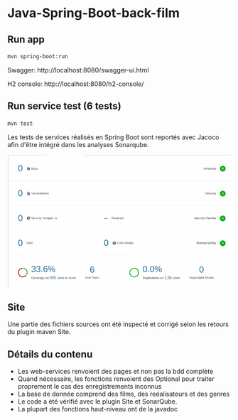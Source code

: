 # Java-Spring-Boot-back-film

## Run app

```bash
mvn spring-boot:run
```

Swagger: http://localhost:8080/swagger-ui.html

H2 console: http://localhost:8080/h2-console/

## Run service test (6 tests)

```bash
mvn test
```

Les tests de services réalisés en Spring Boot sont reportés avec Jacoco afin 
d'être intégré dans les analyses Sonarqube.

![SonarQube report](img/sonar.png)

## Site

Une partie des fichiers sources ont été inspecté et corrigé selon les 
retours du plugin maven Site.

## Détails du contenu

* Les web-services renvoient des pages et non pas la bdd complète
* Quand nécessaire, les fonctions renvoient des Optional pour traiter 
  proprement le cas des enregistrements inconnus
* La base de donnée comprend des films, des reéalisateurs et des genres
* Le code a été vérifié avec le plugin Site et SonarQube.
* La plupart des fonctions haut-niveau ont de la javadoc
